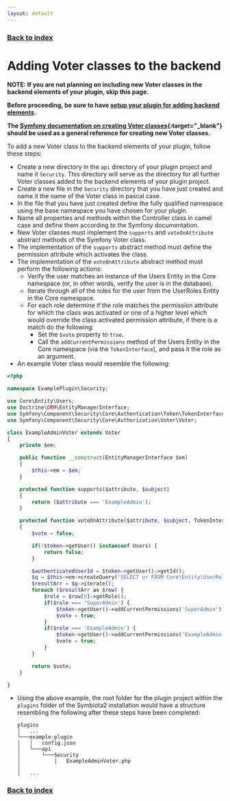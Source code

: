 ```yaml
---
layout: default
---
```


### [Back to index](./index.html)

# Adding Voter classes to the backend

**NOTE: If you are not planning on including new Voter classes in the backend elements of your plugin, skip this page.**

**Before proceeding, be sure to have [setup your plugin for adding backend elements](./backend-initial-setup.html).**

**The [Symfony documentation on creating Voter classes](https://symfony.com/doc/current/security/voters.html#creating-the-custom-voter){:target="_blank"} 
  should be used as a general reference for creating new Voter classes.**

To add a new Voter class to the backend elements of your plugin, follow these steps:
- Create a new directory in the `api` directory of your plugin project and name it `Security`. This directory will serve as the 
  directory for all further Voter classes added to the backend elements of your plugin project.
- Create a new file in the `Security` directory that you have just created and name it the name of the Voter class in pascal case.
- In the file that you have just created define the fully qualified namespace using the base namespace you have chosen for 
  your plugin.
- Name all properties and methods within the Controller class in camel case and define them according to the Symfony documentation.
- New Voter classes must implement the `supports` and `voteOnAttribute` abstract methods of the Symfony Voter class.
- The implementation of the `supports` abstract method must define the permission attribute which activates the class.
- The implementation of the `voteOnAttribute` abstract method must perform the following actions:
  - Verify the user matches an instance of the Users Entity in the Core namespace (or, in other words, verify the user is in the database).
  - Iterate through all of the roles for the user from the UserRoles Entity in the Core namespace.
  - For each role determine if the role matches the permission attribute for which the class was activated or one of a 
    higher level which would override the class activated permission attribute, if there is a match do the following:
    -  Set the `$vote` property to `true`.
    -  Call the `addCurrentPermissions` method of the Users Entity in the Core namespace (via the `TokenInterface`), and 
       pass it the role as an argument.
- An example Voter class would resemble the following:

```php
<?php

namespace ExamplePlugin\Security;

use Core\Entity\Users;
use Doctrine\ORM\EntityManagerInterface;
use Symfony\Component\Security\Core\Authentication\Token\TokenInterface;
use Symfony\Component\Security\Core\Authorization\Voter\Voter;

class ExampleAdminVoter extends Voter
{
    private $em;

    public function __construct(EntityManagerInterface $em)
    {
        $this->em = $em;
    }

    protected function supports($attribute, $subject)
    {
        return ($attribute === 'ExampleAdmin');
    }

    protected function voteOnAttribute($attribute, $subject, TokenInterface $token)
    {
        $vote = false;

        if(!$token->getUser() instanceof Users) {
            return false;
        }

        $authenticatedUserId = $token->getUser()->getId();
        $q = $this->em->createQuery('SELECT ur FROM Core\Entity\UserRoles ur WHERE ur.userId = '.$authenticatedUserId);
        $resultArr = $q->iterate();
        foreach ($resultArr as $row) {
            $role = $row[0]->getRole();
            if($role === 'SuperAdmin') {
                $token->getUser()->addCurrentPermissions('SuperAdmin');
                $vote = true;
            }
            if($role === 'ExampleAdmin') {
                $token->getUser()->addCurrentPermissions('ExampleAdmin');
                $vote = true;
            }
        }

        return $vote;
    }

}
```

- Using the above example, the root folder for the plugin project within the `plugins` folder of the Symbiota2 installation 
    would have a structure resembling the following after these steps have been completed:
    ```
    plugins
    │   ...
    └───example-plugin
    │   │   config.json
    │   └───api
    │       └───Security
    │           │   ExampleAdminVoter.php
    │   
    │   ...
    ```

### [Back to index](./index.html)
